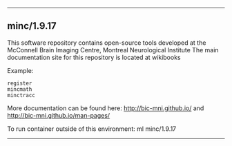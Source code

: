 
----------------------------------
## minc/1.9.17 ##
This software repository contains open-source tools developed at the McConnell Brain Imaging Centre, Montreal Neurological Institute The main documentation site for this repository is located at wikibooks


Example:
```
register
mincmath
minctracc 
```

More documentation can be found here: http://bic-mni.github.io/ and http://bic-mni.github.io/man-pages/

To run container outside of this environment: ml minc/1.9.17

----------------------------------
